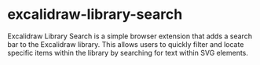 # excalidraw-library-search
Excalidraw Library Search is a simple browser extension that adds a search bar to the Excalidraw library. This allows users to quickly filter and locate specific items within the library by searching for text within SVG elements.
